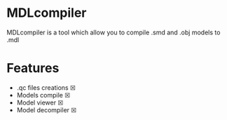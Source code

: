 # MDLcompiler
MDLcompiler is a tool which allow you to compile .smd and .obj models to .mdl

# Features
- .qc files creations   ☒
- Models compile        ☒
- Model viewer          ☒
- Model decompiler      ☒
